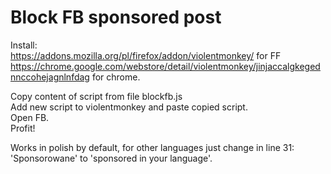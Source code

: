 # Block FB sponsored post

Install:  
https://addons.mozilla.org/pl/firefox/addon/violentmonkey/ for FF  
https://chrome.google.com/webstore/detail/violentmonkey/jinjaccalgkegednnccohejagnlnfdag for chrome.

Copy content of script from file blockfb.js  
Add new script to violentmonkey and paste copied script.  
Open FB.  
Profit!  

Works in polish by default, for other languages just change in line 31:
'Sponsorowane' to 'sponsored in your language'.
